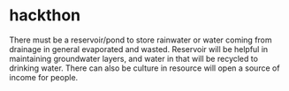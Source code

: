 # hackthon
There must be a reservoir/pond to store rainwater or water coming from drainage in general evaporated and wasted. Reservoir will be helpful in maintaining groundwater layers, and water in that will be recycled to drinking water. There can also be culture in resource will open a source of income for people.
